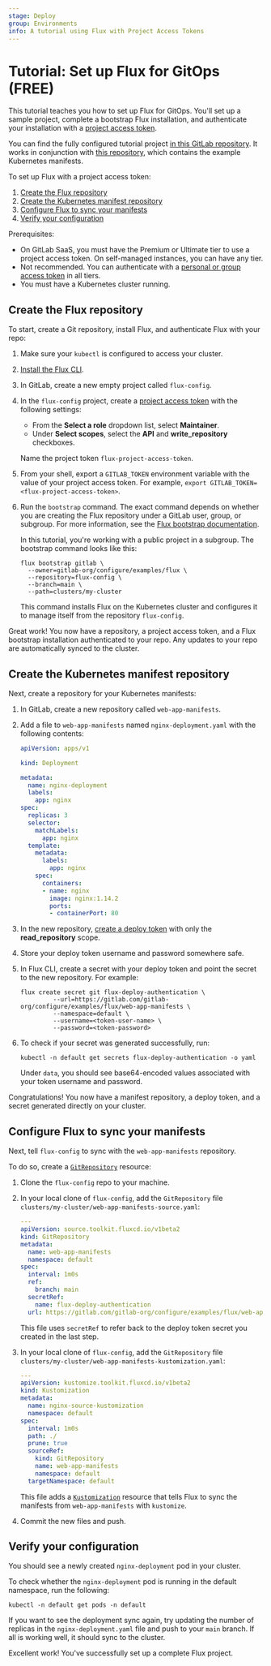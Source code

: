 ```yaml
---
stage: Deploy
group: Environments
info: A tutorial using Flux with Project Access Tokens
---
```


# Tutorial: Set up Flux for GitOps **(FREE)**

This tutorial teaches you how to set up Flux for GitOps. You'll set up a sample project,
complete a bootstrap Flux installation, and authenticate your installation with a
[project access token](../../../project/settings/project_access_tokens.md).

You can find the fully configured tutorial project [in this GitLab repository](https://gitlab.com/gitlab-org/configure/examples/flux/flux-config). It works in conjunction with [this repository](https://gitlab.com/gitlab-org/configure/examples/flux/web-app-manifests/-/tree/main), which contains the example Kubernetes manifests.

To set up Flux with a project access token:

1. [Create the Flux repository](#create-the-flux-repository)
1. [Create the Kubernetes manifest repository](#create-the-kubernetes-manifest-repository)
1. [Configure Flux to sync your manifests](#configure-flux-to-sync-your-manifests)
1. [Verify your configuration](#verify-your-configuration)

Prerequisites:

- On GitLab SaaS, you must have the Premium or Ultimate tier to use a project access token.
  On self-managed instances, you can have any tier.
- Not recommended. You can authenticate with a [personal or group access token](flux.md#bootstrap-installation) in all tiers.
- You must have a Kubernetes cluster running.

## Create the Flux repository

To start, create a Git repository, install Flux, and authenticate Flux with your repo:

1. Make sure your `kubectl` is configured to access your cluster.
1. [Install the Flux CLI](https://fluxcd.io/flux/installation/#install-the-flux-cli).
1. In GitLab, create a new empty project called `flux-config`.
1. In the `flux-config` project, create a [project access token](../../../project/settings/project_access_tokens.md#create-a-project-access-token) with the following settings:

   - From the **Select a role** dropdown list, select **Maintainer**.
   - Under **Select scopes**, select the **API** and **write_repository** checkboxes.

   Name the project token `flux-project-access-token`.

1. From your shell, export a `GITLAB_TOKEN` environment variable with the value of your project access token.
   For example, `export GITLAB_TOKEN=<flux-project-access-token>`.
1. Run the `bootstrap` command. The exact command depends on whether you are
   creating the Flux repository under a GitLab user, group, or subgroup. For more information,
   see the [Flux bootstrap documentation](https://fluxcd.io/flux/installation/#gitlab-and-gitlab-enterprise).

   In this tutorial, you're working with a public project in a subgroup. The bootstrap command looks like this:

   ```shell
   flux bootstrap gitlab \
     --owner=gitlab-org/configure/examples/flux \
     --repository=flux-config \
     --branch=main \
     --path=clusters/my-cluster
   ```

   This command installs Flux on the Kubernetes cluster and configures it to manage itself from the repository `flux-config`.

Great work! You now have a repository, a project access token, and a Flux bootstrap installation authenticated to your repo. Any updates to your repo are automatically synced to the cluster.

## Create the Kubernetes manifest repository

Next, create a repository for your Kubernetes manifests:

1. In GitLab, create a new repository called `web-app-manifests`.
1. Add a file to `web-app-manifests` named `nginx-deployment.yaml` with the following contents:

   ```yaml
   apiVersion: apps/v1

   kind: Deployment

   metadata:
     name: nginx-deployment
     labels:
       app: nginx
   spec:
     replicas: 3
     selector:
       matchLabels:
         app: nginx
     template:
       metadata:
         labels:
           app: nginx
       spec:
         containers:
         - name: nginx
           image: nginx:1.14.2
           ports:
           - containerPort: 80
   ```

1. In the new repository, [create a deploy token](../../../project/deploy_tokens/index.md#create-a-deploy-token) with only the **read_repository** scope.
1. Store your deploy token username and password somewhere safe.
1. In Flux CLI, create a secret with your deploy token and point the secret to the new repository. For example:

   ```shell
   flux create secret git flux-deploy-authentication \
            --url=https://gitlab.com/gitlab-org/configure/examples/flux/web-app-manifests \
            --namespace=default \
            --username=<token-user-name> \
            --password=<token-password>
   ```

1. To check if your secret was generated successfully, run:

   ```shell
   kubectl -n default get secrets flux-deploy-authentication -o yaml
   ```

   Under `data`, you should see base64-encoded values associated with your token username and password.

Congratulations! You now have a manifest repository, a deploy token, and a secret generated directly on your cluster.

## Configure Flux to sync your manifests

Next, tell `flux-config` to sync with the `web-app-manifests` repository.

To do so, create a [`GitRepository`](https://fluxcd.io/flux/components/source/gitrepositories/) resource:

1. Clone the `flux-config` repo to your machine.
1. In your local clone of `flux-config`, add the `GitRepository` file `clusters/my-cluster/web-app-manifests-source.yaml`:

   ```yaml
   ---
   apiVersion: source.toolkit.fluxcd.io/v1beta2
   kind: GitRepository
   metadata:
     name: web-app-manifests
     namespace: default
   spec:
     interval: 1m0s
     ref:
       branch: main
     secretRef:
       name: flux-deploy-authentication
     url: https://gitlab.com/gitlab-org/configure/examples/flux/web-app-manifests
   ```

   This file uses `secretRef` to refer back to the deploy token secret you created in the last step.

1. In your local clone of `flux-config`, add the `GitRepository` file `clusters/my-cluster/web-app-manifests-kustomization.yaml`:

   ```yaml
   ---
   apiVersion: kustomize.toolkit.fluxcd.io/v1beta2
   kind: Kustomization
   metadata:
     name: nginx-source-kustomization
     namespace: default
   spec:
     interval: 1m0s
     path: ./
     prune: true
     sourceRef:
       kind: GitRepository
       name: web-app-manifests
       namespace: default
     targetNamespace: default
   ```

   This file adds a [`Kustomization`](https://fluxcd.io/flux/components/kustomize/kustomization/) resource that tells Flux to sync the manifests from
   `web-app-manifests` with `kustomize`.

1. Commit the new files and push.

## Verify your configuration

You should see a newly created `nginx-deployment` pod in your cluster.

To check whether the `nginx-deployment` pod is running in the default namespace, run the following:

```shell
kubectl -n default get pods -n default
```

If you want to see the deployment sync again, try updating the number of replicas in the
`nginx-deployment.yaml` file and push to your `main` branch. If all is working well, it
should sync to the cluster.

Excellent work! You've successfully set up a complete Flux project.

